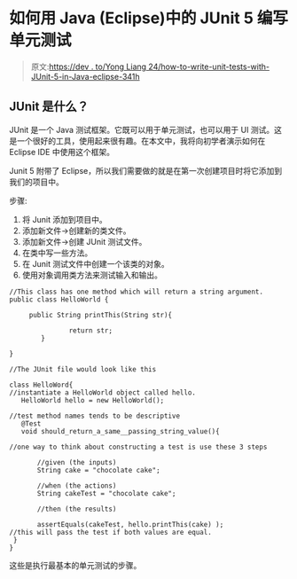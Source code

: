 # 如何用 Java (Eclipse)中的 JUnit 5 编写单元测试

> 原文:[https://dev . to/Yong Liang 24/how-to-write-unit-tests-with-JUnit-5-in-Java-eclipse-341h](https://dev.to/yongliang24/how-to-write-unit-tests-with-junit-5-in-java-eclipse-341h)

## JUnit 是什么？

JUnit 是一个 Java 测试框架。它既可以用于单元测试，也可以用于 UI 测试。这是一个很好的工具，使用起来很有趣。在本文中，我将向初学者演示如何在 Eclipse IDE 中使用这个框架。

Junit 5 附带了 Eclipse，所以我们需要做的就是在第一次创建项目时将它添加到我们的项目中。

步骤:

1.  将 Junit 添加到项目中。
2.  添加新文件->创建新的类文件。
3.  添加新文件->创建 JUnit 测试文件。
4.  在类中写一些方法。
5.  在 Junit 测试文件中创建一个该类的对象。
6.  使用对象调用类方法来测试输入和输出。

```
//This class has one method which will return a string argument.
public class HelloWorld {

     public String printThis(String str){

               return str;
        }

} 
```

```
//The JUnit file would look like this

class HelloWord{
//instantiate a HelloWorld object called hello.
   HelloWorld hello = new HelloWorld();

//test method names tends to be descriptive 
   @Test
   void should_return_a_same__passing_string_value(){

//one way to think about constructing a test is use these 3 steps

       //given (the inputs)
       String cake = "chocolate cake";

       //when (the actions)
       String cakeTest = "chocolate cake";

       //then (the results)

       assertEquals(cakeTest, hello.printThis(cake) );
//this will pass the test if both values are equal.
 }
} 
```

这些是执行最基本的单元测试的步骤。